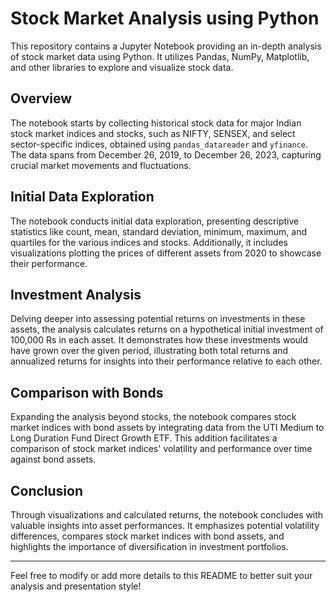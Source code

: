 # Stock Market Analysis using Python

This repository contains a Jupyter Notebook providing an in-depth analysis of stock market data using Python. It utilizes Pandas, NumPy, Matplotlib, and other libraries to explore and visualize stock data.

## Overview

The notebook starts by collecting historical stock data for major Indian stock market indices and stocks, such as NIFTY, SENSEX, and select sector-specific indices, obtained using `pandas_datareader` and `yfinance`. The data spans from December 26, 2019, to December 26, 2023, capturing crucial market movements and fluctuations.

## Initial Data Exploration

The notebook conducts initial data exploration, presenting descriptive statistics like count, mean, standard deviation, minimum, maximum, and quartiles for the various indices and stocks. Additionally, it includes visualizations plotting the prices of different assets from 2020 to showcase their performance.

## Investment Analysis

Delving deeper into assessing potential returns on investments in these assets, the analysis calculates returns on a hypothetical initial investment of 100,000 Rs in each asset. It demonstrates how these investments would have grown over the given period, illustrating both total returns and annualized returns for insights into their performance relative to each other.

## Comparison with Bonds

Expanding the analysis beyond stocks, the notebook compares stock market indices with bond assets by integrating data from the UTI Medium to Long Duration Fund Direct Growth ETF. This addition facilitates a comparison of stock market indices' volatility and performance over time against bond assets.

## Conclusion

Through visualizations and calculated returns, the notebook concludes with valuable insights into asset performances. It emphasizes potential volatility differences, compares stock market indices with bond assets, and highlights the importance of diversification in investment portfolios.

---

Feel free to modify or add more details to this README to better suit your analysis and presentation style!
